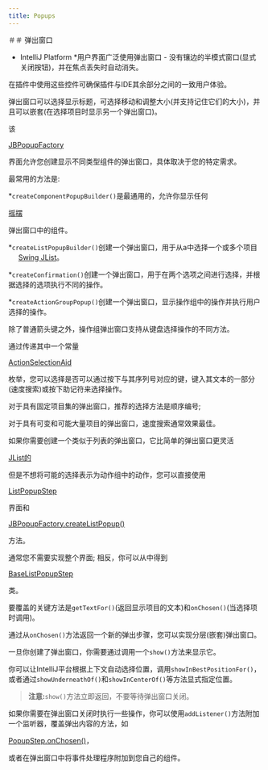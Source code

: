 ```yaml
---
title: Popups
---
```


＃＃ 弹出窗口


* IntelliJ Platform *用户界面广泛使用弹出窗口 - 没有镶边的半模式窗口(显式关闭按钮)，并在焦点丢失时自动消失。

在插件中使用这些控件可确保插件与IDE其余部分之间的一致用户体验。


弹出窗口可以选择显示标题，可选择移动和调整大小(并支持记住它们的大小)，并且可以嵌套(在选择项目时显示另一个弹出窗口)。


该

[JBPopupFactory](upsource:///platform/platform-api/src/com/intellij/openapi/ui/popup/JBPopupFactory.java)

界面允许您创建显示不同类型组件的弹出窗口，具体取决于您的特定需求。

最常用的方法是:


*`createComponentPopupBuilder()`是最通用的，允许你显示任何

[摇摆](https://docs.oracle.com/javase/tutorial/uiswing/start/index.html)

弹出窗口中的组件。


*`createListPopupBuilder()`创建一个弹出窗口，用于从a中选择一个或多个项目
    
[Swing JList](https://docs.oracle.com/javase/8/docs/api/javax/swing/JList.html)。


*`createConfirmation()`创建一个弹出窗口，用于在两个选项之间进行选择，并根据选择的选项执行不同的操作。


*`createActionGroupPopup()`创建一个弹出窗口，显示操作组中的操作并执行用户选择的操作。


除了普通箭头键之外，操作组弹出窗口支持从键盘选择操作的不同方法。

通过传递其中一个常量

[ActionSelectionAid](upsource:///platform/platform-api/src/com/intellij/openapi/ui/popup/JBPopupFactory.java)

枚举，您可以选择是否可以通过按下与其序列号对应的键，键入其文本的一部分(速度搜索)或按下助记符来选择操作。

对于具有固定项目集的弹出窗口，推荐的选择方法是顺序编号;

对于具有可变和可能大量项目的弹出窗口，速度搜索通常效果最佳。


如果你需要创建一个类似于列表的弹出窗口，它比简单的弹出窗口更灵活

[JList的](https://docs.oracle.com/javase/8/docs/api/javax/swing/JList.html)

但是不想将可能的选择表示为动作组中的动作，您可以直接使用

[ListPopupStep](upsource:///platform/platform-api/src/com/intellij/openapi/ui/popup/ListPopupStep.java)

界面和

[JBPopupFactory.createListPopup()](upsource:///platform/platform-api/src/com/intellij/openapi/ui/popup/JBPopupFactory.java)

方法。

通常您不需要实现整个界面;
相反，你可以从中得到

[BaseListPopupStep](upsource:///platform/platform-api/src/com/intellij/openapi/ui/popup/util/BaseListPopupStep.java)

类。

要覆盖的关键方法是`getTextFor()`(返回显示项目的文本)和`onChosen()`(当选择项时调用)。

通过从`onChosen()`方法返回一个新的弹出步骤，您可以实现分层(嵌套)弹出窗口。


一旦你创建了弹出窗口，你需要通过调用一个`show()`方法来显示它。

你可以让IntelliJ平台根据上下文自动选择位置，调用`showInBestPositionFor()`，或者通过`showUnderneathOf()`和`showInCenterOf()`等方法显式指定位置。


> **注意:**`show()`方法立即返回，不要等待弹出窗口关闭。


如果你需要在弹出窗口关闭时执行一些操作，你可以使用`addListener()`方法附加一个监听器，覆盖弹出内容的方法，如

[PopupStep.onChosen()](upsource:///platform/platform-api/src/com/intellij/openapi/ui/popup/PopupStep.java)，

或者在弹出窗口中将事件处理程序附加到您自己的组件。


